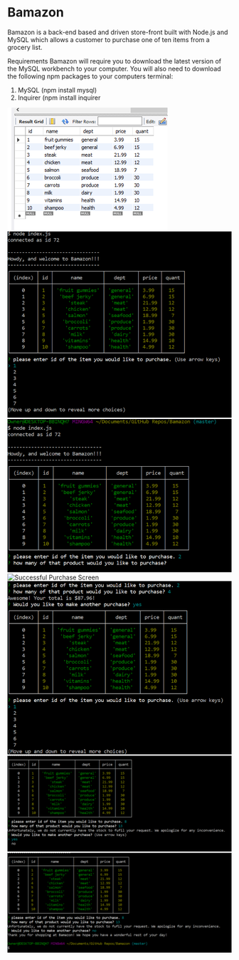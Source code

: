 # Bamazon

Bamazon is a back-end based and driven store-front built with Node.js and MySQL which allows a customer to purchase one of ten items from a grocery list. 

Requirements
Bamazon will require you to download the latest version of the MySQL workbench to your computer. You will also need to download the following npm packages to your computers terminal:
1. MySQL (npm install mysql)
1. Inquirer (npm install inquirer

![MySQL Table](./Screenshots/MySQL_Table.png.PNG)
![Welcome Screen](./Screenshots/Terminal2.png.PNG)
![Enter Item Screen](./Screenshots/Terminal3.png.PNG)
![Successful Purchase Screen](./Screenshots/Terminal4png.PNG)
![Second Purchase Screen](./Screenshots/Terminal5.png.PNG)
![Failed Purchase Screen](./Screenshots/Terminal6.png.PNG)
![End Connection Screen](./Screenshots/Terminal7.png.PNG)
